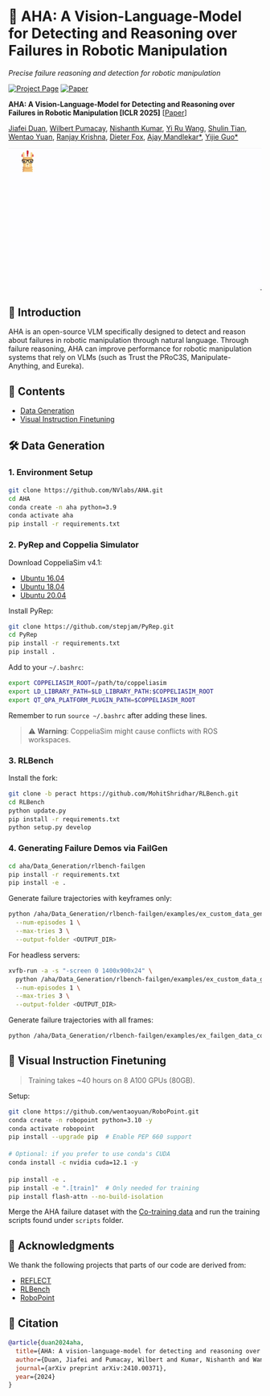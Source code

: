 # 🤖 AHA: A Vision-Language-Model for Detecting and Reasoning over Failures in Robotic Manipulation

*Precise failure reasoning and detection for robotic manipulation*

[![Project Page](https://img.shields.io/badge/Project-Page-blue)](https://aha-vlm.github.io/) 
[![Paper](https://img.shields.io/badge/Paper-PDF-red)](https://aha-vlm.github.io/Aha_paper.pdf)

**AHA: A Vision-Language-Model for Detecting and Reasoning over Failures in Robotic Manipulation [ICLR 2025]** 
[[Paper](https://arxiv.org/abs/2410.00371)]

[Jiafei Duan](https://duanjiafei.com), [Wilbert Pumacay](https://wpumacay.github.io), [Nishanth Kumar](https://nishanthjkumar.com/), [Yi Ru Wang](https://helen9975.github.io/), [Shulin Tian](https://shulin16.github.io/), [Wentao Yuan](https://wentaoyuan.github.io), [Ranjay Krishna](https://ranjaykrishna.com), [Dieter Fox](https://homes.cs.washington.edu/~fox/), [Ajay Mandlekar*](https://ai.stanford.edu/~amandlek/), [Yijie Guo*](https://research.nvidia.com/person/yijie-guo)

![Overview](aha-teaser.gif)

## 📖 Introduction
AHA is an open-source VLM specifically designed to detect and reason about failures in robotic manipulation through natural language. Through failure reasoning, AHA can improve performance for robotic manipulation systems that rely on VLMs (such as Trust the PRoC3S, Manipulate-Anything, and Eureka).

## 📑 Contents
- [Data Generation](#data-generation)
- [Visual Instruction Finetuning](#visual-instruction-finetuning)

## 🛠️ Data Generation

### 1. Environment Setup

```bash
git clone https://github.com/NVlabs/AHA.git
cd AHA
conda create -n aha python=3.9
conda activate aha
pip install -r requirements.txt
```

### 2. PyRep and Coppelia Simulator

Download CoppeliaSim v4.1:
- [Ubuntu 16.04](https://downloads.coppeliarobotics.com/V4_1_0/CoppeliaSim_Player_V4_1_0_Ubuntu16_04.tar.xz)
- [Ubuntu 18.04](https://downloads.coppeliarobotics.com/V4_1_0/CoppeliaSim_Player_V4_1_0_Ubuntu18_04.tar.xz)
- [Ubuntu 20.04](https://www.coppeliarobotics.com/previousVersions#)

Install PyRep:

```bash
git clone https://github.com/stepjam/PyRep.git
cd PyRep
pip install -r requirements.txt
pip install .
```

Add to your `~/.bashrc`:

```bash
export COPPELIASIM_ROOT=/path/to/coppeliasim
export LD_LIBRARY_PATH=$LD_LIBRARY_PATH:$COPPELIASIM_ROOT
export QT_QPA_PLATFORM_PLUGIN_PATH=$COPPELIASIM_ROOT
```

Remember to run `source ~/.bashrc` after adding these lines.

> ⚠️ **Warning**: CoppeliaSim might cause conflicts with ROS workspaces.

### 3. RLBench

Install the fork:

```bash
git clone -b peract https://github.com/MohitShridhar/RLBench.git
cd RLBench
python update.py
pip install -r requirements.txt
python setup.py develop
```

### 4. Generating Failure Demos via FailGen

```bash
cd aha/Data_Generation/rlbench-failgen
pip install -r requirements.txt
pip install -e .
```

Generate failure trajectories with keyframes only:

```bash
python /aha/Data_Generation/rlbench-failgen/examples/ex_custom_data_generator.py \
  --num-episodes 1 \
  --max-tries 3 \
  --output-folder <OUTPUT_DIR>
```

For headless servers:
```bash
xvfb-run -a -s "-screen 0 1400x900x24" \
  python /aha/Data_Generation/rlbench-failgen/examples/ex_custom_data_generator.py \
  --num-episodes 1 \
  --max-tries 3 \
  --output-folder <OUTPUT_DIR>
```

Generate failure trajectories with all frames:
```bash
python /aha/Data_Generation/rlbench-failgen/examples/ex_failgen_data_collection.py
```

## 🧠 Visual Instruction Finetuning

> Training takes ~40 hours on 8 A100 GPUs (80GB).

Setup:

```bash
git clone https://github.com/wentaoyuan/RoboPoint.git
conda create -n robopoint python=3.10 -y
conda activate robopoint
pip install --upgrade pip  # Enable PEP 660 support

# Optional: if you prefer to use conda's CUDA
conda install -c nvidia cuda=12.1 -y

pip install -e .
pip install -e ".[train]"  # Only needed for training
pip install flash-attn --no-build-isolation
```

Merge the AHA failure dataset with the [Co-training data](https://huggingface.co/datasets/wentao-yuan/robopoint-data) and run the training scripts found under `scripts` folder.

## 🙏 Acknowledgments
We thank the following projects that parts of our code are derived from:
- [REFLECT](https://github.com/real-stanford/reflect)
- [RLBench](https://github.com/stepjam/RLBench)
- [RoboPoint](https://github.com/wentaoyuan/RoboPoint)

## 📝 Citation

```bibtex
@article{duan2024aha,
  title={AHA: A vision-language-model for detecting and reasoning over failures in robotic manipulation},
  author={Duan, Jiafei and Pumacay, Wilbert and Kumar, Nishanth and Wang, Yi Ru and Tian, Shulin and Yuan, Wentao and Krishna, Ranjay and Fox, Dieter and Mandlekar, Ajay and Guo, Yijie},
  journal={arXiv preprint arXiv:2410.00371},
  year={2024}
}
```
